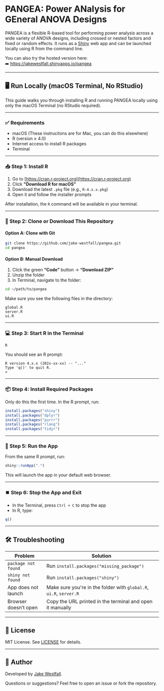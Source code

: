 # PANGEA: Power ANalysis for GEneral ANOVA Designs

PANGEA is a flexible R-based tool for performing power analysis across a wide variety of ANOVA designs, including crossed or nested factors and fixed or random effects. It runs as a [Shiny](https://shiny.posit.co/) web app and can be launched locally using R from the command line.

You can also try the hosted version here:  
➡️ https://jakewestfall.shinyapps.io/pangea

---

## 🖥️ Run Locally (macOS Terminal, No RStudio)

This guide walks you through installing R and running PANGEA locally using only the macOS Terminal (no RStudio required).

---

### ✅ Requirements

- macOS (These instrucitons are for Mac, you can do this elsewhere)
- R (version ≥ 4.0)
- Internet access to install R packages
- Terminal

---

### 📥 Step 1: Install R

1. Go to [https://cran.r-project.org](https://cran.r-project.org)
2. Click **"Download R for macOS"**
3. Download the latest `.pkg` file (e.g., `R-4.x.x.pkg`)
4. Open it and follow the installer prompts

After installation, the `R` command will be available in your terminal.

---

### 📁 Step 2: Clone or Download This Repository

#### Option A: Clone with Git

```bash
git clone https://github.com/jake-westfall/pangea.git
cd pangea
```

#### Option B: Manual Download

1. Click the green **“Code”** button → **“Download ZIP”**
2. Unzip the folder
3. In Terminal, navigate to the folder:

```bash
cd ~/path/to/pangea
```

Make sure you see the following files in the directory:

```
global.R
server.R
ui.R
```

---

### 💻 Step 3: Start R in the Terminal

```bash
R
```

You should see an R prompt:

```
R version 4.x.x (202x-xx-xx) -- "..."
Type 'q()' to quit R.
>
```

---

### 📦 Step 4: Install Required Packages

Only do this the first time. In the R prompt, run:

```r
install.packages("shiny")
install.packages("dplyr")
install.packages("purrr")
install.packages("rlang")
install.packages("tidyr")
```

---

### 🚀 Step 5: Run the App

From the same R prompt, run:

```r
shiny::runApp(".")
```

This will launch the app in your default web browser.

---

### ⏹️ Step 6: Stop the App and Exit

- In the Terminal, press `Ctrl + C` to stop the app
- In R, type:

```r
q()
```

---

## 🛠️ Troubleshooting

| Problem                          | Solution                                                       |
|----------------------------------|----------------------------------------------------------------|
| `package not found`              | Run `install.packages("missing_package")`                      |
| `shiny not found`                | Run `install.packages("shiny")`                                |
| App does not launch              | Make sure you're in the folder with `global.R`, `ui.R`, `server.R` |
| Browser doesn’t open            | Copy the URL printed in the terminal and open it manually      |

---

## 🧾 License

MIT License. See [LICENSE](LICENSE) for details.

---

## 🙋 Author

Developed by [Jake Westfall](https://jakewestfall.org).

Questions or suggestions? Feel free to open an issue or fork the repository.
